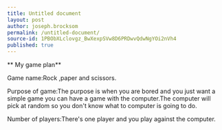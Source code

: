 ```yaml
---
title: Untitled document
layout: post
author: joseph.brocksom
permalink: /untitled-document/
source-id: 1PBObXLclovgz_BwXexpSVw8D6PRDwvQdwNgYOi2nVh4
published: true
---
```

**                       My game plan**

Game name:Rock ,paper and scissors.

Purpose of game:The purpose is when you are bored and you just want a simple game you can have a game with the computer.The computer will pick at random so you don't know what to computer is going to do.

Number of players:There's one player and you play against the computer.


